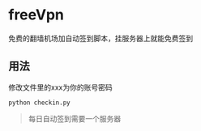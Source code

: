 # freeVpn
免费的翻墙机场加自动签到脚本，挂服务器上就能免费签到
## 用法
修改文件里的xxx为你的账号密码
```
python checkin.py
```
> 每日自动签到需要一个服务器

